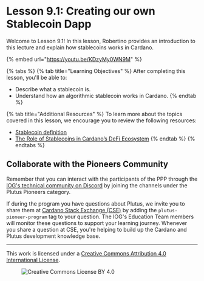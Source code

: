 # Lesson 9.1: Creating our own Stablecoin Dapp

Welcome to Lesson 9.1! In this lesson, Robertino provides an introduction to this lecture and explain how stablecoins works in Cardano.

{% embed url="https://youtu.be/KDzyMy0WN9M" %}

{% tabs %}
{% tab title="Learning Objectives" %}
After completing this lesson, you'll be able to:

* Describe what a stablecoin is.
* Understand how an algorithmic stablecoin works in Cardano.
{% endtab %}

{% tab title="Additional Resources" %}
To learn more about the topics covered in this lesson, we encourage you to review the following resources:

* [Stablecoin definition](https://www.essentialcardano.io/glossary/stablecoin)
* [The Role of Stablecoins in Cardano’s DeFi Ecosystem](https://www.essentialcardano.io/article/the-role-of-stablecoins-in-cardanos-defi-ecosystem)
{% endtab %}
{% endtabs %}

## Collaborate with the Pioneers Community

Remember that you can interact with the participants of the PPP through the [IOG's technical community on Discord](https://discord.gg/inputoutput) by joining the channels under the Plutus Pioneers category.

If during the program you have questions about Plutus, we invite you to share them at [Cardano Stack Exchange (CSE)](https://cardano.stackexchange.com/) by adding the `plutus-pioneer-program` tag to your question. The IOG's Education Team members will monitor these questions to support your learning journey. Whenever you share a question at CSE, you're helping to build up the Cardano and Plutus development knowledge base.

---

This work is licensed under a [Creative Commons Attribution 4.0 International License](http://creativecommons.org/licenses/by/4.0/).

<figure><img src="https://i.creativecommons.org/l/by/4.0/88x31.png" alt="Creative Commons License BY 4.0"></figure>